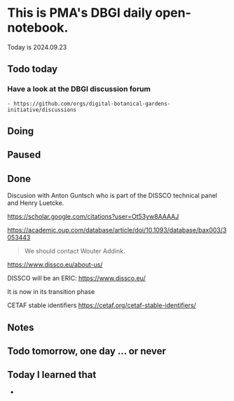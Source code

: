 

# This is PMA's DBGI daily open-notebook.

Today is 2024.09.23

## Todo today

### Have a look at the DBGI discussion forum
    - https://github.com/orgs/digital-botanical-gardens-initiative/discussions
###
###

## Doing

## Paused

## Done

Discusion with Anton Guntsch who is part of the DISSCO technical panel and 
Henry Luetcke.

https://scholar.google.com/citations?user=Ot53yw8AAAAJ


https://academic.oup.com/database/article/doi/10.1093/database/bax003/3053443

> We should contact Wouter Addink.

https://www.dissco.eu/about-us/



DISSCO will be an ERIC:
https://www.dissco.eu/

It is now in its transition phase


CETAF stable identifiers https://cetaf.org/cetaf-stable-identifiers/



## Notes

## Todo tomorrow, one day ... or never

###
###
###


## Today I learned that

-